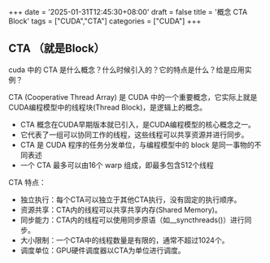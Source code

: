 +++
date = '2025-01-31T12:45:30+08:00'
draft = false
title = '概念 CTA Block'
tags = ["CUDA","CTA"]
categories = ["CUDA"]
+++

## CTA （就是Block）

cuda 中的 CTA 是什么概念？什么时候引入的？它的特点是什么？给是应用实例？

CTA (Cooperative Thread Array) 是 CUDA 中的一个重要概念，它实际上就是CUDA编程模型中的线程块(Thread Block)，是逻辑上的概念。

- CTA 概念在CUDA早期版本就已引入，是CUDA编程模型的核心概念之一。
- 它代表了一组可以协同工作的线程，这些线程可以共享资源并进行同步。
- CTA 是 CUDA 程序的任务分发单位，与编程模型中的 block 是同一事物的不同表述
- 一个 CTA 最多可以由16个 warp 组成，即最多包含512个线程

CTA 特点：

- 独立执行：每个CTA可以独立于其他CTA执行，没有固定的执行顺序。
- 资源共享：CTA内的线程可以共享共享内存(Shared Memory)。
- 同步能力：CTA内的线程可以使用同步原语（如__syncthreads()）进行同步。
- 大小限制：一个CTA中的线程数量是有限的，通常不超过1024个。
- 调度单位：GPU硬件调度器以CTA为单位进行调度。
